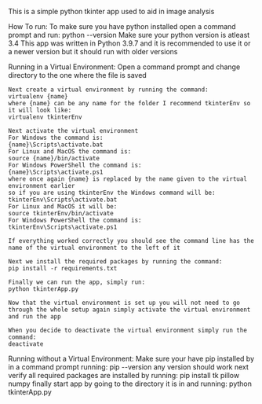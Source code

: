 This is a simple python tkinter app used to aid in image analysis


How To run:
    To make sure you have python installed open a command prompt and run:
    python --version
    Make sure your python version is atleast 3.4
    This app was written in Python 3.9.7 and it is recommended to use it or a newer version but it should run with older versions

Running in a Virtual Environment:
    Open a command prompt and change directory to the one where the file is saved

    Next create a virtual environment by running the command:
    virtualenv {name}
    where {name} can be any name for the folder I recommend tkinterEnv so it will look like:
    virtualenv tkinterEnv

    Next activate the virtual environment
    For Windows the command is:
    {name}\Scripts\activate.bat
    For Linux and MacOS the command is:
    source {name}/bin/activate
    For Windows PowerShell the command is:
    {name}\Scripts\activate.ps1
    where once again {name} is replaced by the name given to the virtual environment earlier
    so if you are using tkinterEnv the Windows command will be:
    tkinterEnv\Scripts\activate.bat
    For Linux and MacOS it will be:
    source tkinterEnv/bin/activate
    For Windows PowerShell the command is:
    tkinterEnv\Scripts\activate.ps1

    If everything worked correctly you should see the command line has the name of the virtual environment to the left of it    

    Next we install the required packages by running the command:
    pip install -r requirements.txt

    Finally we can run the app, simply run:
    python tkinterApp.py

    Now that the virtual environment is set up you will not need to go through the whole setup again simply activate the virtual environment and run the app

    When you decide to deactivate the virtual environment simply run the command:
    deactivate



Running without a Virtual Environment:
    Make sure your have pip installed by in a command prompt running:
    pip --version
    any version should work
    next verify all required packages are installed by running:
    pip install tk pillow numpy
    finally start app by going to the directory it is in and running:
    python tkinterApp.py
